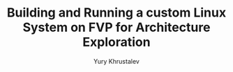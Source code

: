 ---
title: Building and Running a custom Linux System on FVP for Architecture Exploration

minutes_to_complete: 60

who_is_this_for: >
  Developers who wish to run a Linux system (optionally using a custom kernel and a C library) on an Arm Fixed Virtual Platform (FVP) model. For example, this
  guide might be useful if you want to test patches related to new architectural features for the Linux kernel or Glibc. 

learning_objectives: 
  - Build the Linux kernel.
  - Install the Shrinkwrap tool, build firmware for the FVP and run it.
  - Configure and boot a Linux system on the FVP.
  - Configure guest OS to make running Glibc tests easier.
  - Build Glibc and run tests on the system running on the FVP.

prerequisites:
  - An AArch64 or x86 host running a Linux system.
  - GCC cross toolchain for the `aarch64-none-linux-gnu` target.
  - Docker.
  - Git to checkout sources.
  - Make to build the tools.
  - Bash for your shell.
  - Python 3.x and `pip` to create a Python virtual environment.
  - Common tools like `wget`, `unxz`, `truncate`.

author: Yury Khrustalev

### Tags
skilllevels: Advanced
subjects: Architecture and Performance
armips:
    - AArch64
tools_software_languages:
    - Glibc
    - Shrinkwrap
    - Fast Models
operatingsystems:
    - Linux
### FIXED, DO NOT MODIFY
# ================================================================================
weight: 1                       # _index.md always has weight of 1 to order correctly
layout: "learningpathall"       # All files under learning paths have this same wrapper
learning_path_main_page: "yes"  # This should be surfaced when looking for related content. Only set for _index.md of learning path content.
---